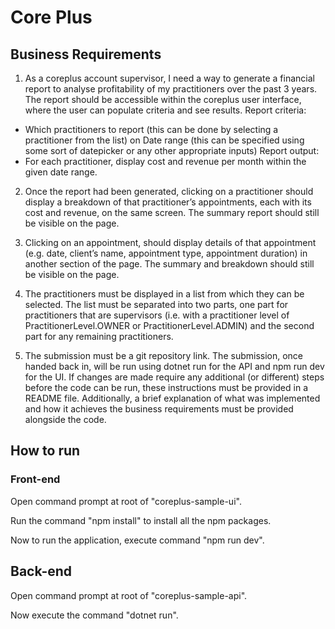 
# Core Plus

## Business Requirements
1. As a coreplus account supervisor, I need a way to generate a financial report to analyse 
profitability of my practitioners over the past 3 years. The report should be accessible within 
the coreplus user interface, where the user can populate criteria and see results.
Report criteria:
* Which practitioners to report (this can be done by selecting a practitioner from the list) on 
Date range (this can be specified using some sort of datepicker or any other appropriate 
inputs)
Report output:
* For each practitioner, display cost and revenue per month within the given date range.
2. Once the report had been generated, clicking on a practitioner should display a 
breakdown of that practitioner’s appointments, each with its cost and revenue, on the same 
screen. The summary report should still be visible on the page.

3. Clicking on an appointment, should display details of that appointment (e.g. date, client’s 
name, appointment type, appointment duration) in another section of the page. The 
summary and breakdown should still be visible on the page.

4. The practitioners must be displayed in a list from which they can be selected. The list 
must be separated into two parts, one part for practitioners that are supervisors (i.e. with a 
practitioner level of PractitionerLevel.OWNER or PractitionerLevel.ADMIN) and 
the second part for any remaining practitioners.

5. The submission must be a git repository link. The submission, once handed back in, 
will be run using dotnet run for the API and npm run dev for the UI. If changes are 
made require any additional (or different) steps before the code can be run, these 
instructions must be provided in a README file. Additionally, a brief explanation of what was 
implemented and how it achieves the business requirements must be provided alongside the 
code.

## How to run
### Front-end
Open command prompt at root of "coreplus-sample-ui".

Run the command "npm install" to install all the npm packages.

Now to run the application, execute command "npm run dev".

## Back-end
Open command prompt at root of "coreplus-sample-api".

Now execute the command "dotnet run".
